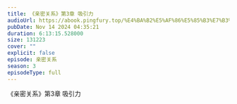 ```yaml
---
title: 《亲密关系》第3章 吸引力
audioUrl: https://abook.pingfury.top/%E4%BA%B2%E5%AF%86%E5%85%B3%E7%B3%BB-28-%E7%AC%AC3%E7%AB%A0-%E5%90%B8%E5%BC%95%E5%8A%9B-zcfxa9c7.wav
pubDate: Nov 14 2024 04:35:21
duration: 6:13:15.528000
size: 131223
cover: ""
explicit: false
episode: 亲密关系
season: 3
episodeType: full
---
```

《亲密关系》第3章 吸引力
